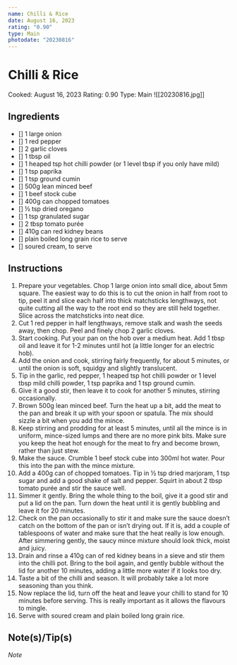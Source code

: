 ```yaml
---
name: Chilli & Rice
date: August 16, 2023
rating: "0.90"
type: Main
photodate: "20230816"
---
```

# Chilli & Rice
Cooked: August 16, 2023
Rating: 0.90
Type: Main
![[20230816.jpg]]
## Ingredients
 - [] 1 large onion
 - [] 1 red pepper
 - [] 2 garlic cloves
 - [] 1 tbsp oil
 - [] 1 heaped tsp hot chilli powder (or 1 level tbsp if you only have mild)
 - [] 1 tsp paprika
 - [] 1 tsp ground cumin
 - [] 500g lean minced beef
 - [] 1 beef stock cube
 - [] 400g can chopped tomatoes
 - [] ½ tsp dried oregano
 - [] 1 tsp granulated sugar
 - [] 2 tbsp tomato purée
 - [] 410g can red kidney beans
 - [] plain boiled long grain rice to serve
 - [] soured cream, to serve
## Instructions
1. Prepare your vegetables. Chop 1 large onion into small dice, about 5mm square. The easiest way to do this is to cut the onion in half from root to tip, peel it and slice each half into thick matchsticks lengthways, not quite cutting all the way to the root end so they are still held together. Slice across the matchsticks into neat dice.
2. Cut 1 red pepper in half lengthways, remove stalk and wash the seeds away, then chop. Peel and finely chop 2 garlic cloves.
3. Start cooking. Put your pan on the hob over a medium heat. Add 1 tbsp oil and leave it for 1-2 minutes until hot (a little longer for an electric hob).
4. Add the onion and cook, stirring fairly frequently, for about 5 minutes, or until the onion is soft, squidgy and slightly translucent.
5. Tip in the garlic, red pepper, 1 heaped tsp hot chilli powder or 1 level tbsp mild chilli powder, 1 tsp paprika and 1 tsp ground cumin.
6. Give it a good stir, then leave it to cook for another 5 minutes, stirring occasionally.
7. Brown 500g lean minced beef. Turn the heat up a bit, add the meat to the pan and break it up with your spoon or spatula. The mix should sizzle a bit when you add the mince.
8. Keep stirring and prodding for at least 5 minutes, until all the mince is in uniform, mince-sized lumps and there are no more pink bits. Make sure you keep the heat hot enough for the meat to fry and become brown, rather than just stew.
9. Make the sauce. Crumble 1 beef stock cube into 300ml hot water. Pour this into the pan with the mince mixture.
10. Add a 400g can of chopped tomatoes. Tip in ½ tsp dried marjoram, 1 tsp sugar and add a good shake of salt and pepper. Squirt in about 2 tbsp tomato purée and stir the sauce well.
11. Simmer it gently. Bring the whole thing to the boil, give it a good stir and put a lid on the pan. Turn down the heat until it is gently bubbling and leave it for 20 minutes.
12. Check on the pan occasionally to stir it and make sure the sauce doesn’t catch on the bottom of the pan or isn’t drying out. If it is, add a couple of tablespoons of water and make sure that the heat really is low enough. After simmering gently, the saucy mince mixture should look thick, moist and juicy.
13. Drain and rinse a 410g can of red kidney beans in a sieve and stir them into the chilli pot. Bring to the boil again, and gently bubble without the lid for another 10 minutes, adding a little more water if it looks too dry.
14. Taste a bit of the chilli and season. It will probably take a lot more seasoning than you think.
15. Now replace the lid, turn off the heat and leave your chilli to stand for 10 minutes before serving. This is really important as it allows the flavours to mingle.
16. Serve with soured cream and plain boiled long grain rice.
## Note(s)/Tip(s)
*Note*